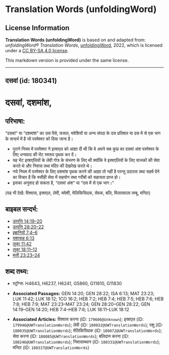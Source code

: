 # Translation Words (unfoldingWord)

## License Information

**Translation Words (unfoldingWord)** is based on and adapted from: _unfoldingWord® Translation Words_, [unfoldingWord](https://unfoldingword.org/utw), 2022, which is licensed under a [CC BY-SA 4.0 license](https://creativecommons.org/licenses/by-sa/4.0/legalcode.en).

This markdown version is provided under the same license.



--------------------------------

## दसवां (id: 180341)

दसवां, दशमांश,
==============

परिभाषा:
--------

“दसवां” या “दशमांश” का उस पैसे, फसल, मवेशियों या अन्य संपदा के दस प्रतिशत या दस में से एक भाग के सन्दर्भ में है जो परमेश्वर को दिया जाना है।

* पुराने नियम में परमेश्वर ने इस्राएल को आज्ञा दी थी कि वे अपने सब कुछ का दसवां अंश परमेश्वर के लिए धन्यवाद की भेंट स्वरूप पृथक कर दें।
* यह भेंट इस्राएलियों के लेवी गोत्र के संभरण के लिए थी क्योंकि वे इस्राएलियों के लिए याजकों की सेवा करते थे और निवास तथा मंदिर की देखरेख करते थे।
* नये नियम में परमेश्वर के लिए दशमांश पृथक करने की आज्ञा तो नहीं है परन्तु उदारता तथा सहर्ष देने का विचार है कि मसीही सेवा में सहयोग तथा गरीबों को सहायता प्राप्त हो।
* इसका अनुवाद हो सकता है, “दसवां अंश” या “दस में से एक भाग।”

(यह भी देखें: विश्वास, इस्राएल, लेवी, मवेशी, मेलिकिसिदक, सेवक, बलि, मिलापवाला तम्बू, मन्दिर)

बाइबल सन्दर्भ:
--------------

* [उत्पत्ति 14:19–20](https://ref.ly/Gen14:19-Gen14:20)
* [उत्पत्ति 28:20–22](https://ref.ly/Gen28:20-Gen28:22)
* [इब्रानियों 7:4–6](https://ref.ly/Heb7:4-Heb7:6)
* [यशायाह 6:13](https://ref.ly/Isa6:13)
* [लूका 11:42](https://ref.ly/Luke11:42)
* [लूका 18:11–12](https://ref.ly/Luke18:11-Luke18:12)
* [मत्ती 23:23–24](https://ref.ly/Matt23:23-Matt23:24)

शब्द तथ्य:
----------

* स्ट्रोंग्स: H4643, H6237, H6241, G5860, G11810, G11830

* **Associated Passages:** GEN 14:20; GEN 28:22; ISA 6:13; MAT 23:23; LUK 11:42; LUK 18:12; 1CO 16:2; HEB 7:2; HEB 7:4; HEB 7:5; HEB 7:6; HEB 7:8; HEB 7:9; MAT 23:23–MAT 23:24; GEN 28:20–GEN 28:22; GEN 14:19–GEN 14:20; HEB 7:4–HEB 7:6; LUK 18:11–LUK 18:12
* **Associated Articles:** विश्वास करना (ID: `179606@Unknown`); इस्राएल (ID: `179946@UWTranslationWords`); लेवी (ID: `180032@UWTranslationWords`); पशु (ID: `180035@UWTranslationWords`); मेलिकिसिदक (ID: `180072@UWTranslationWords`); सेवा करना (ID: `180085@UWTranslationWords`); बलिदान करना (ID: `180246@UWTranslationWords`); निवासस्थान (ID: `180331@UWTranslationWords`); मन्दिर (ID: `180337@UWTranslationWords`)

